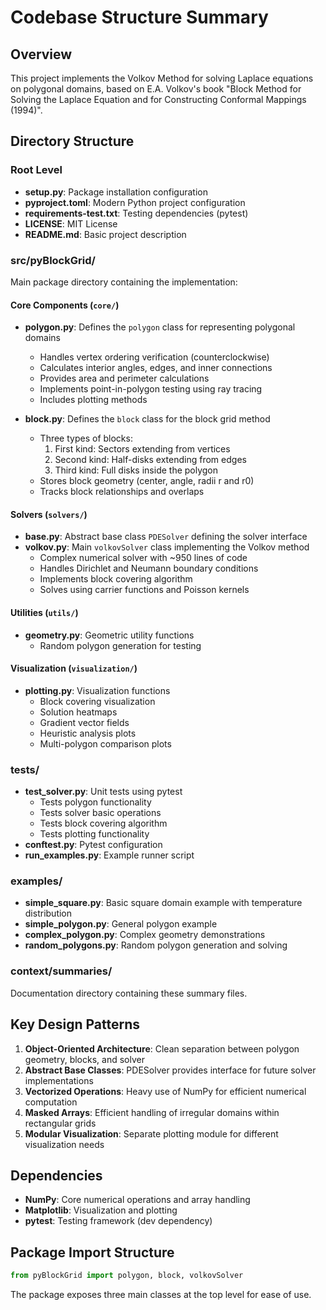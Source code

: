 # Codebase Structure Summary

## Overview
This project implements the Volkov Method for solving Laplace equations on polygonal domains, based on E.A. Volkov's book "Block Method for Solving the Laplace Equation and for Constructing Conformal Mappings (1994)".

## Directory Structure

### Root Level
- **setup.py**: Package installation configuration
- **pyproject.toml**: Modern Python project configuration
- **requirements-test.txt**: Testing dependencies (pytest)
- **LICENSE**: MIT License
- **README.md**: Basic project description

### src/pyBlockGrid/
Main package directory containing the implementation:

#### Core Components (`core/`)
- **polygon.py**: Defines the `polygon` class for representing polygonal domains
  - Handles vertex ordering verification (counterclockwise)
  - Calculates interior angles, edges, and inner connections
  - Provides area and perimeter calculations
  - Implements point-in-polygon testing using ray tracing
  - Includes plotting methods

- **block.py**: Defines the `block` class for the block grid method
  - Three types of blocks:
    1. First kind: Sectors extending from vertices
    2. Second kind: Half-disks extending from edges  
    3. Third kind: Full disks inside the polygon
  - Stores block geometry (center, angle, radii r and r0)
  - Tracks block relationships and overlaps

#### Solvers (`solvers/`)
- **base.py**: Abstract base class `PDESolver` defining the solver interface
- **volkov.py**: Main `volkovSolver` class implementing the Volkov method
  - Complex numerical solver with ~950 lines of code
  - Handles Dirichlet and Neumann boundary conditions
  - Implements block covering algorithm
  - Solves using carrier functions and Poisson kernels

#### Utilities (`utils/`)
- **geometry.py**: Geometric utility functions
  - Random polygon generation for testing

#### Visualization (`visualization/`)
- **plotting.py**: Visualization functions
  - Block covering visualization
  - Solution heatmaps
  - Gradient vector fields
  - Heuristic analysis plots
  - Multi-polygon comparison plots

### tests/
- **test_solver.py**: Unit tests using pytest
  - Tests polygon functionality
  - Tests solver basic operations
  - Tests block covering algorithm
  - Tests plotting functionality
- **conftest.py**: Pytest configuration
- **run_examples.py**: Example runner script

### examples/
- **simple_square.py**: Basic square domain example with temperature distribution
- **simple_polygon.py**: General polygon example
- **complex_polygon.py**: Complex geometry demonstrations
- **random_polygons.py**: Random polygon generation and solving

### context/summaries/
Documentation directory containing these summary files.

## Key Design Patterns

1. **Object-Oriented Architecture**: Clean separation between polygon geometry, blocks, and solver
2. **Abstract Base Classes**: PDESolver provides interface for future solver implementations
3. **Vectorized Operations**: Heavy use of NumPy for efficient numerical computation
4. **Masked Arrays**: Efficient handling of irregular domains within rectangular grids
5. **Modular Visualization**: Separate plotting module for different visualization needs

## Dependencies
- **NumPy**: Core numerical operations and array handling
- **Matplotlib**: Visualization and plotting
- **pytest**: Testing framework (dev dependency)

## Package Import Structure
```python
from pyBlockGrid import polygon, block, volkovSolver
```

The package exposes three main classes at the top level for ease of use.